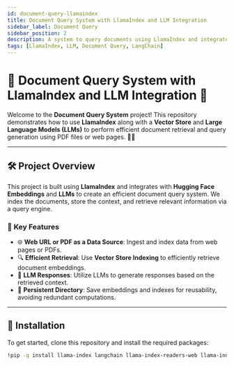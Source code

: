 ```yaml
---
id: document-query-llamaindex
title: Document Query System with LlamaIndex and LLM Integration
sidebar_label: Document Query
sidebar_position: 2
description: A system to query documents using LlamaIndex and integrate it with large language models.
tags: [LlamaIndex, LLM, Document Query, LangChain]
---
```




# 📖 Document Query System with LlamaIndex and LLM Integration 🚀

Welcome to the **Document Query System** project! This repository demonstrates how to use **LlamaIndex** along with a **Vector Store** and **Large Language Models (LLMs)** to perform efficient document retrieval and query generation using PDF files or web pages. 📑✨

---

## 🛠️ **Project Overview**

This project is built using **LlamaIndex** and integrates with **Hugging Face Embeddings** and **LLMs** to create an efficient document query system. We index the documents, store the context, and retrieve relevant information via a query engine.

### 🔑 **Key Features**
- 🌐 **Web URL or PDF as a Data Source**: Ingest and index data from web pages or PDFs.
- 🔍 **Efficient Retrieval**: Use **Vector Store Indexing** to efficiently retrieve document embeddings.
- 🤖 **LLM Responses**: Utilize LLMs to generate responses based on the retrieved context.
- 📂 **Persistent Directory**: Save embeddings and indexes for reusability, avoiding redundant computations.

---
## 🔧 **Installation** 

To get started, clone this repository and install the required packages:

```bash
!pip -q install llama-index langchain llama-index-readers-web llama-index-embeddings-langchain llama-index-llms-huggingface langchain-community

 ```
